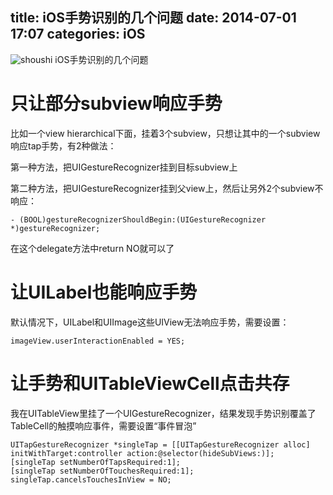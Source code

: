 title: iOS手势识别的几个问题
date: 2014-07-01 17:07
categories: iOS 
---
![shoushi](http://pic.kyfxbl.com/shoushi.jpg)
iOS手势识别的几个问题
<!--more-->

# 只让部分subview响应手势

比如一个view hierarchical下面，挂着3个subview，只想让其中的一个subview响应tap手势，有2种做法：

第一种方法，把UIGestureRecognizer挂到目标subview上

第二种方法，把UIGestureRecognizer挂到父view上，然后让另外2个subview不响应：

```
- (BOOL)gestureRecognizerShouldBegin:(UIGestureRecognizer *)gestureRecognizer;
```

在这个delegate方法中return NO就可以了

# 让UILabel也能响应手势

默认情况下，UILabel和UIImage这些UIView无法响应手势，需要设置：

```
imageView.userInteractionEnabled = YES;
```

# 让手势和UITableViewCell点击共存

我在UITableView里挂了一个UIGestureRecognizer，结果发现手势识别覆盖了TableCell的触摸响应事件，需要设置“事件冒泡”

```
UITapGestureRecognizer *singleTap = [[UITapGestureRecognizer alloc] initWithTarget:controller action:@selector(hideSubViews:)];
[singleTap setNumberOfTapsRequired:1];
[singleTap setNumberOfTouchesRequired:1];
singleTap.cancelsTouchesInView = NO;
```